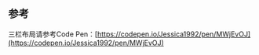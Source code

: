 ## 参考

三栏布局请参考Code Pen：[https://codepen.io/Jessica1992/pen/MWjEvOJ](https://codepen.io/Jessica1992/pen/MWjEvOJ)
